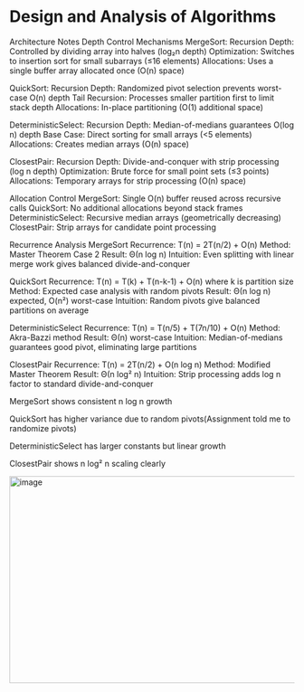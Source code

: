 # Design and Analysis of Algorithms

Architecture Notes
Depth Control Mechanisms
MergeSort:
Recursion Depth: Controlled by dividing array into halves (log₂n depth)
Optimization: Switches to insertion sort for small subarrays (≤16 elements)
Allocations: Uses a single buffer array allocated once (O(n) space)

QuickSort:
Recursion Depth: Randomized pivot selection prevents worst-case O(n) depth
Tail Recursion: Processes smaller partition first to limit stack depth
Allocations: In-place partitioning (O(1) additional space)

DeterministicSelect:
Recursion Depth: Median-of-medians guarantees O(log n) depth
Base Case: Direct sorting for small arrays (<5 elements)
Allocations: Creates median arrays (O(n) space)

ClosestPair:
Recursion Depth: Divide-and-conquer with strip processing (log n depth)
Optimization: Brute force for small point sets (≤3 points)
Allocations: Temporary arrays for strip processing (O(n) space)

Allocation Control
MergeSort: Single O(n) buffer reused across recursive calls
QuickSort: No additional allocations beyond stack frames
DeterministicSelect: Recursive median arrays (geometrically decreasing)
ClosestPair: Strip arrays for candidate point processing

Recurrence Analysis
MergeSort
Recurrence: T(n) = 2T(n/2) + O(n)
Method: Master Theorem Case 2
Result: Θ(n log n)
Intuition: Even splitting with linear merge work gives balanced divide-and-conquer

QuickSort
Recurrence: T(n) = T(k) + T(n-k-1) + O(n) where k is partition size
Method: Expected case analysis with random pivots
Result: Θ(n log n) expected, O(n²) worst-case
Intuition: Random pivots give balanced partitions on average

DeterministicSelect
Recurrence: T(n) = T(n/5) + T(7n/10) + O(n)
Method: Akra-Bazzi method
Result: Θ(n) worst-case
Intuition: Median-of-medians guarantees good pivot, eliminating large partitions

ClosestPair
Recurrence: T(n) = 2T(n/2) + O(n log n)
Method: Modified Master Theorem
Result: Θ(n log² n)
Intuition: Strip processing adds log n factor to standard divide-and-conquer



MergeSort shows consistent n log n growth

QuickSort has higher variance due to random pivots(Assignment told me to randomize pivots)

DeterministicSelect has larger constants but linear growth

ClosestPair shows n log² n scaling clearly

<img width="592" height="366" alt="image" src="https://github.com/user-attachments/assets/a5706539-2d5b-447e-bf6a-6dbc6f3b09ca" />

